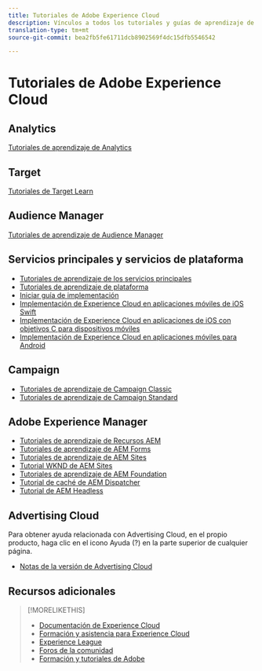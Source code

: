 ```yaml
---
title: Tutoriales de Adobe Experience Cloud
description: Vínculos a todos los tutoriales y guías de aprendizaje de Experience Cloud
translation-type: tm+mt
source-git-commit: bea2fb5fe61711dcb8902569f4dc15dfb5546542

---
```



# Tutoriales de Adobe Experience Cloud

## Analytics

[Tutoriales de aprendizaje de Analytics](https://docs.adobe.com/content/help/en/analytics-learn/tutorials/overview.html)

## Target

[Tutoriales de Target Learn](https://docs.adobe.com/content/help/en/target-learn/tutorials/overview.html)

## Audience Manager

[Tutoriales de aprendizaje de Audience Manager](https://docs.adobe.com/content/help/en/audience-manager-learn/tutorials/overview.html)

## Servicios principales y servicios de plataforma

* [Tutoriales de aprendizaje de los servicios principales](https://docs.adobe.com/content/help/en/core-services-learn/tutorials/overview.html)
* [Tutoriales de aprendizaje de plataforma](https://docs.adobe.com/content/help/en/platform-learn/tutorials/overview.html)
* [Iniciar guía de implementación](https://docs.adobe.com/content/help/en/core-services-learn/implementing-in-websites-with-launch/index.html)
* [Implementación de Experience Cloud en aplicaciones móviles de iOS Swift](https://docs.adobe.com/content/help/en/core-services-learn/implementing-in-mobile-ios-swift-apps-with-launch/index.html)
* [Implementación de Experience Cloud en aplicaciones de iOS con objetivos C para dispositivos móviles](https://docs.adobe.com/content/help/en/core-services-learn/implementing-in-mobile-ios-objective-c-apps-with-launch/index.html)
* [Implementación de Experience Cloud en aplicaciones móviles para Android](https://docs.adobe.com/content/help/en/core-services-learn/implementing-in-mobile-android-apps-with-launch/index.html)

## Campaign

* [Tutoriales de aprendizaje de Campaign Classic](https://docs.adobe.com/content/help/en/campaign-learn/campaign-classic-tutorials/overview.html)
* [Tutoriales de aprendizaje de Campaign Standard](https://docs.adobe.com/content/help/en/campaign-learn/campaign-standard-tutorials/overview.html)

## Adobe Experience Manager

* [Tutoriales de aprendizaje de Recursos AEM](https://docs.adobe.com/content/help/en/experience-manager-learn/assets/overview.html)
* [Tutoriales de aprendizaje de AEM Forms](https://docs.adobe.com/content/help/en/experience-manager-learn/forms/overview.html)
* [Tutoriales de aprendizaje de AEM Sites](https://docs.adobe.com/content/help/en/experience-manager-learn/sites/overview.html)
* [Tutorial WKND de AEM Sites](https://docs.adobe.com/content/help/en/experience-manager-learn/getting-started-wknd-tutorial-develop/overview.html)
* [Tutoriales de aprendizaje de AEM Foundation](https://docs.adobe.com/content/help/en/experience-manager-learn/assets/overview.html)
* [Tutorial de caché de AEM Dispatcher](https://docs.adobe.com/content/help/en/experience-manager-learn/dispatcher-tutorial/overview.html)
* [Tutorial de AEM Headless](https://docs.adobe.com/content/help/en/experience-manager-learn/getting-started-with-aem-headless/overview.html)

## Advertising Cloud

Para obtener ayuda relacionada con Advertising Cloud, en el propio producto, haga clic en el icono Ayuda (?) en la parte superior de cualquier página.

* [Notas de la versión de Advertising Cloud](https://docs.adobe.com/content/help/en/release-notes/experience-cloud/current.html#adcloud)

## Recursos adicionales

> [!MORELIKETHIS]
>
>* [Documentación de Experience Cloud](https://docs.adobe.com/content/help/en/experience-cloud/user-guides/home.html)
>* [Formación y asistencia para Experience Cloud](https://helpx.adobe.com/support/experience-cloud.html)
>* [Experience League](https://experienceleague.adobe.com/)
>* [Foros de la comunidad](https://forums.adobe.com/community/experience-cloud/)
>* [Formación y tutoriales de Adobe](https://helpx.adobe.com/learning.html?promoid=KAUDK)

